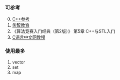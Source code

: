 ### 可参考
00. [C++参考](https://en.cppreference.com/w/)
01. [传智教育](https://www.bilibili.com/video/BV1Hb411Y7E5/?p=185&vd_source=8bd7b24b38e3e12c558d839b352b32f4)
02. 《算法竞赛入门经典（第2版）》 第5章 C++与STL入门
04. [C语言中文网教程](http://c.biancheng.net/stl/)

### 使用最多
1. vector
2. set
3. map
